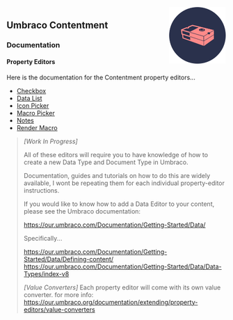 <img src="assets/img/logo.png" alt="Umbraco Contentment Logo" title="A shoebox of Umbraco happiness." height="130" align="right">

## Umbraco Contentment

### Documentation

#### Property Editors

Here is the documentation for the Contentment property editors...

- [Checkbox](../docs/data-editors/checkbox.md)
- [Data List](../docs/data-editors/data-list.md)
- [Icon Picker](../docs/data-editors/icon-picker.md)
- [Macro Picker](../docs/data-editors/macro-picker.md)
- [Notes](../docs/data-editors/notes.md)
- [Render Macro](../docs/data-editors/render-macro.md)


> _[Work In Progress]_
> 
> All of these editors will require you to have knowledge of how to create a new Data Type and Document Type in Umbraco.
> 
> Documentation, guides and tutorials on how to do this are widely available, I wont be repeating them for each individual property-editor instructions.
> 
> If you would like to know how to add a Data Editor to your content, please see the Umbraco documentation:
> 
> https://our.umbraco.com/Documentation/Getting-Started/Data/
> 
> Specifically...
> 
> https://our.umbraco.com/Documentation/Getting-Started/Data/Defining-content/
> https://our.umbraco.com/Documentation/Getting-Started/Data/Data-Types/index-v8
> 
> 
> _[Value Converters]_
> Each property editor will come with its own value converter.
> for more info: https://our.umbraco.org/documentation/extending/property-editors/value-converters

